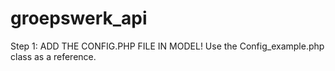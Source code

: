 # groepswerk_api

Step 1: ADD THE CONFIG.PHP FILE IN MODEL! Use the Config_example.php class as a reference.
